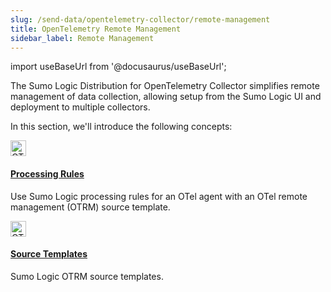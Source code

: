 ```yaml
---
slug: /send-data/opentelemetry-collector/remote-management
title: OpenTelemetry Remote Management
sidebar_label: Remote Management
---
```


import useBaseUrl from '@docusaurus/useBaseUrl';

The Sumo Logic Distribution for OpenTelemetry Collector simplifies remote management of data collection, allowing setup from the Sumo Logic UI and deployment to multiple collectors.

In this section, we'll introduce the following concepts:

<div className="box-wrapper" >
  <div className="box smallbox card">
    <div className="container">
      <a href="/docs/send-data/opentelemetry-collector/remote-management/processing-rules"><img src={useBaseUrl('img/send-data/otel-color.svg')} alt="OTel thumbnail icon" width="25"/><h4>Processing Rules</h4></a>
      <p>Use Sumo Logic processing rules for an OTel agent with an OTel remote management (OTRM) source template.</p>
    </div>
  </div>
    <div className="box smallbox card">
    <div className="container">
      <a href="/docs/send-data/opentelemetry-collector/remote-management/source-templates"><img src={useBaseUrl('img/send-data/otel-color.svg')} alt="OTel thumbnail icon" width="25"/><h4>Source Templates</h4></a>
      <p>Sumo Logic OTRM source templates.</p>
    </div>
  </div>
</div>
